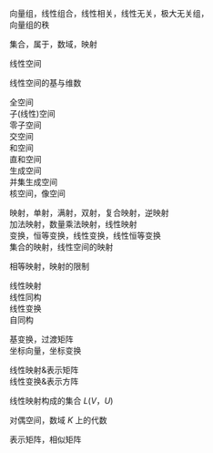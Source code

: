 向量组，线性组合，线性相关，线性无关，极大无关组，  
向量组的秩  
  
集合，属于，数域，映射  
  
线性空间  
  
线性空间的基与维数  
  
全空间  
子(线性)空间  
零子空间  
交空间  
和空间  
直和空间  
生成空间  
并集生成空间  
核空间，像空间  
  
映射，单射，满射，双射，复合映射，逆映射  
加法映射，数量乘法映射，线性映射  
变换，恒等变换，线性变换，线性恒等变换  
集合的映射，线性空间的映射  
  
相等映射，映射的限制  
  
线性映射  
线性同构  
线性变换  
自同构  
  
基变换，过渡矩阵  
坐标向量，坐标变换  
  
线性映射&表示矩阵  
线性变换&表示方阵  
  
线性映射构成的集合 $L(V，U)$  
  
对偶空间，数域 $K$ 上的代数  
  
表示矩阵，相似矩阵  
  

